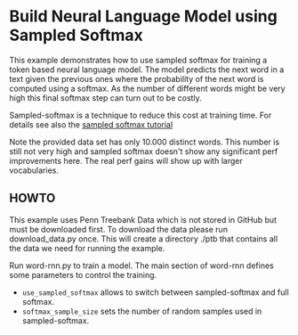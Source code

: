 # Build Neural Language Model using Sampled Softmax

This example demonstrates how to use sampled softmax for training a token based neural language model.
The model predicts the next word in a text given the previous ones where the probability of the next word is computed using a softmax.
As the number of different words might be very high this final softmax step can turn out to be costly.

Sampled-softmax is a technique to reduce this cost at training time. For details see also the [sampled softmax tutorial](https://github.com/Microsoft/CNTK/blob/v2.1/Tutorials/CNTK_207_Training_with_Sampled_Softmax.ipynb)

Note the provided data set has only 10.000 distinct words. This number is still not very high and sampled softmax doesn't show any significant perf improvements here.
The real perf gains will show up with larger vocabularies.

## HOWTO

This example uses Penn Treebank Data which is not stored in GitHub but must be downloaded first.
To download the data please run download_data.py once. This will create a directory ./ptb that contains all the data we need 
for running the example.

Run word-rnn.py to train a model.
The main section of word-rnn defines some parameters to control the training.

* `use_sampled_softmax` allows to switch between sampled-softmax and full softmax.
* `softmax_sample_size` sets the number of random samples used in sampled-softmax. 
